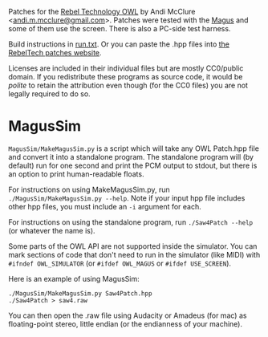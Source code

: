 Patches for the [Rebel Technology OWL](https://www.rebeltech.org/) by Andi McClure <<andi.m.mcclure@gmail.com>>. Patches were tested with the [Magus](https://www.rebeltech.org/product/magus/) and some of them use the screen. There is also a PC-side test harness.

Build instructions in [run.txt](run.txt). Or you can paste the .hpp files into [the RebelTech patches website](https://www.rebeltech.org/patch-library).

Licenses are included in their individual files but are mostly CC0/public domain. If you redistribute these programs as source code, it would be *polite* to retain the attribution even though (for the CC0 files) you are not legally required to do so.

# MagusSim

`MagusSim/MakeMagusSim.py` is a script which will take any OWL Patch.hpp file and convert it into a standalone program. The standalone program will (by default) run for one second and print the PCM output to stdout, but there is an option to print human-readable floats.

For instructions on using MakeMagusSim.py, run `./MagusSim/MakeMagusSim.py --help`. Note if your input hpp file includes other hpp files, you must include an `-i` argument for each.

For instructions on using the standalone program, run `./Saw4Patch --help` (or whatever the name is).

Some parts of the OWL API are not supported inside the simulator. You can mark sections of code that don't need to run in the simulator (like MIDI) with `#ifndef OWL_SIMULATOR` (or `#ifdef OWL_MAGUS` or `#ifdef USE_SCREEN`).

Here is an example of using MagusSim:

    ./MagusSim/MakeMagusSim.py Saw4Patch.hpp
    ./Saw4Patch > saw4.raw

You can then open the .raw file using Audacity or Amadeus (for mac) as floating-point stereo, little endian (or the endianness of your machine).
